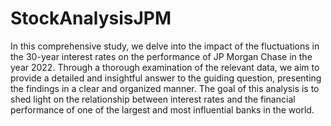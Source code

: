 # StockAnalysisJPM


In this comprehensive study, we delve into the impact of the fluctuations in the 30-year interest rates on the performance of JP Morgan Chase in the year 2022. Through a thorough examination of the relevant data, we aim to provide a detailed and insightful answer to the guiding question, presenting the findings in a clear and organized manner. The goal of this analysis is to shed light on the relationship between interest rates and the financial performance of one of the largest and most influential banks in the world.



